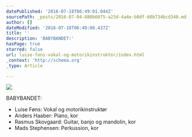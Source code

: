 ```yaml
---
datePublished: '2016-07-18T06:49:01.044Z'
sourcePath: _posts/2016-07-04-880b6075-a23d-4a4e-b0df-60b734bcd348.md
author: []
dateModified: '2016-07-18T06:49:00.437Z'
title: ''
description: 'BABYBANDET:'
hasPage: true
starred: false
url: luise-fons-vokal-og-motorikinstruktor/index.html
_context: 'http://schema.org'
_type: Article

---
```

![](https://imgflo.herokuapp.com/graph/vahj1ThiexotieMo/7fa0836be7b73ab2cdec68dac77c0ba5/croprotate.jpg?cropheight=2339&cropwidth=3036&degrees=0&input=https%3A%2F%2Fthe-grid-user-content.s3-us-west-2.amazonaws.com%2F66935eca-e16d-4969-8abd-374ab96131aa.jpg&x=0&y=0)

BABYBANDET:

* Luise Føns: Vokal og motorikinstruktør
* Anders Haaber: Piano, kor
* Rasmus Skovgaard: Guitar, banjo og mandolin, kor
* Mads Stephensen: Perkussion, kor